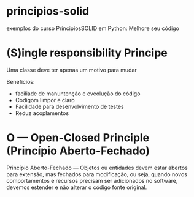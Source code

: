 # principios-solid
 exemplos do curso PrincipiosSOLID em Python: Melhore seu código

# (S)ingle responsibility Principe

Uma classe deve ter apenas um motivo para mudar

Beneficios:

- faciliade de manuntenção e eveolução do código
- Códigom limpor e claro
- Facilidade para desenvolvimento de testes
- Reduz acoplamentos


# O — Open-Closed Principle (Princípio Aberto-Fechado)

Princípio Aberto-Fechado — Objetos ou entidades devem estar abertos para extensão, mas fechados para modificação, ou seja, quando novos comportamentos e recursos precisam ser adicionados no software, devemos estender e não alterar o código fonte original.